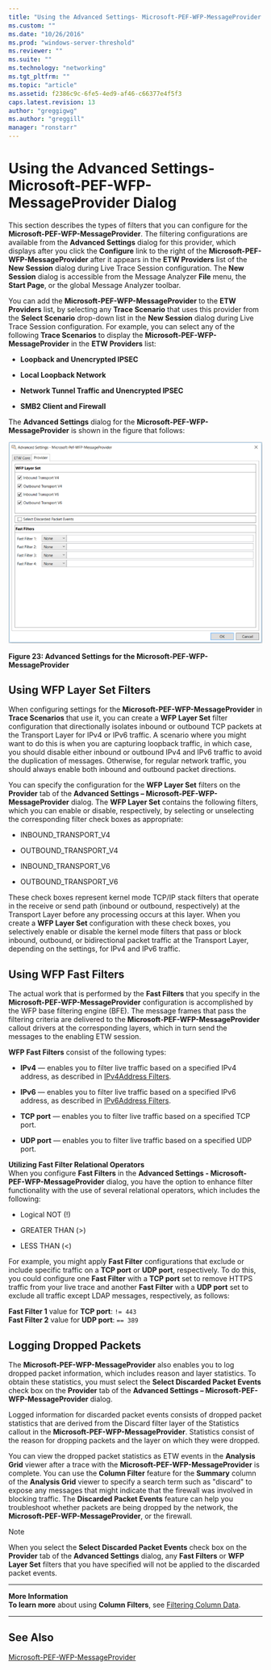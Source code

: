 ```yaml
---
title: "Using the Advanced Settings- Microsoft-PEF-WFP-MessageProvider Dialog | Microsoft Docs"
ms.custom: ""
ms.date: "10/26/2016"
ms.prod: "windows-server-threshold"
ms.reviewer: ""
ms.suite: ""
ms.technology: "networking"
ms.tgt_pltfrm: ""
ms.topic: "article"
ms.assetid: f2386c9c-6fe5-4ed9-af46-c66377e4f5f3
caps.latest.revision: 13
author: "greggigwg"
ms.author: "greggill"
manager: "ronstarr"
---
```


# Using the Advanced Settings- Microsoft-PEF-WFP-MessageProvider Dialog

This section describes the types of filters that you can configure for the **Microsoft-PEF-WFP-MessageProvider**. The filtering configurations are available from the **Advanced Settings** dialog for this provider, which displays after you click the **Configure** link to the right of the **Microsoft-PEF-WFP-MessageProvider** after it appears in the **ETW Providers** list of the **New Session** dialog during Live Trace Session configuration. The **New Session** dialog is accessible from the Message Analyzer **File** menu, the **Start Page**, or the global Message Analyzer toolbar.  
  
 You can add the **Microsoft-PEF-WFP-MessageProvider** to the **ETW Providers** list, by selecting any **Trace Scenario** that uses this provider from the **Select Scenario** drop-down list in the **New Session** dialog during Live Trace Session configuration. For example, you can select any of the following **Trace Scenarios** to display the **Microsoft-PEF-WFP-MessageProvider** in the **ETW Providers** list:  
  
-   **Loopback and Unencrypted IPSEC**  
  
-   **Local Loopback Network**  
  
-   **Network Tunnel Traffic and Unencrypted IPSEC**  
  
-   **SMB2 Client and Firewall**  
  
The **Advanced Settings** dialog for the **Microsoft-PEF-WFP-MessageProvider** is shown in the figure that follows:  
  
![Advanced Settings for the Microsoft&#45;PEF&#45;WFP&#45;MessageProvider](media/fig23-advanced-settings-for-the-microsoft-pef-wfp-messageprovider.PNG "Fig23-Advanced Settings for the Microsoft-PEF-WFP-MessageProvider")  
  
**Figure 23: Advanced Settings for the Microsoft-PEF-WFP-MessageProvider**  
  
## Using WFP Layer Set Filters  

 When configuring settings for the **Microsoft-PEF-WFP-MessageProvider** in **Trace Scenarios** that use it, you can create a **WFP Layer Set** filter configuration that directionally isolates inbound or outbound TCP packets at the Transport Layer for IPv4 or IPv6 traffic. A scenario where you might want to do this is when you are capturing loopback traffic, in which case, you should disable either inbound or outbound IPv4 and IPv6 traffic to avoid the duplication of messages. Otherwise, for regular network traffic, you should always enable both inbound and outbound packet directions.  
  
 You can specify the configuration for the **WFP Layer Set** filters on the **Provider** tab of the **Advanced Settings – Microsoft-PEF-WFP-MessageProvider** dialog.  The **WFP Layer Set** contains the following filters, which you can enable or disable, respectively, by selecting or unselecting the corresponding filter check boxes as appropriate:  
  
-   INBOUND_TRANSPORT_V4  
  
-   OUTBOUND_TRANSPORT_V4  
  
-   INBOUND_TRANSPORT_V6  
  
-   OUTBOUND_TRANSPORT_V6  
  
These check boxes represent kernel mode TCP/IP stack filters that operate in the receive or send path (inbound or outbound, respectively) at the Transport Layer before any processing occurs at this layer. When you create a **WFP Layer Set** configuration with these check boxes, you selectively enable or disable the kernel mode filters that pass or block inbound, outbound, or bidirectional packet traffic at the Transport Layer, depending on the settings, for IPv4 and IPv6 traffic.  
  
## Using WFP Fast Filters  

 The actual work that is performed by the **Fast Filters** that you specify in the **Microsoft-PEF-WFP-MessageProvider** configuration is accomplished by the WFP base filtering engine (BFE). The message frames that pass the filtering criteria are delivered to the **Microsoft-PEF-WFP-MessageProvider** callout drivers at the corresponding layers, which in turn send the messages to the enabling ETW session.  
  
 **WFP Fast Filters** consist of the following types:  
  
-   **IPv4** — enables you to filter live traffic based on a specified IPv4 address, as described in [IPv4Address Filters](ipv4address-filters.md).  
  
-   **IPv6** — enables you to filter live traffic based on a specified IPv6 address, as described in [IPv6Address Filters](ipv6address-filters.md).  
  
-   **TCP port** — enables you to filter live traffic based on a specified TCP port.  
  
-   **UDP port** — enables you to filter live traffic based on a specified UDP port.  
  
**Utilizing Fast Filter Relational Operators**   
When you configure **Fast Filters** in the **Advanced Settings - Microsoft-PEF-WFP-MessageProvider** dialog, you have the option to enhance filter functionality with the use of several relational operators, which includes the following:  
  
-   Logical NOT (!)  
  
-   GREATER THAN (>)  
  
-   LESS THAN (<)  
  
For example, you might apply **Fast Filter** configurations that exclude or include specific traffic on a **TCP port** or **UDP port**, respectively. To do this, you could configure one **Fast Filter** with a **TCP port** set to remove HTTPS traffic from your live trace and another **Fast Filter** with a **UDP port** set to exclude all traffic except LDAP messages, respectively, as follows:  
  
**Fast Filter 1** value for **TCP port**:  `!= 443`  
**Fast Filter 2** value for **UDP port**:  `== 389`  
  
## Logging Dropped Packets  

 The **Microsoft-PEF-WFP-MessageProvider** also enables you to log dropped packet information, which includes reason and layer statistics. To obtain these statistics, you must select the **Select Discarded Packet Events** check box on the **Provider** tab of the **Advanced Settings – Microsoft-PEF-WFP-MessageProvider** dialog.  
  
 Logged information for discarded packet events consists of dropped packet statistics that are derived from the Discard filter layer of the Statistics callout in the **Microsoft-PEF-WFP-MessageProvider**. Statistics consist of the reason for dropping packets and the layer on which they were dropped.  
  
 You can view the dropped packet statistics as ETW events in the **Analysis Grid** viewer after a  trace with the **Microsoft-PEF-WFP-MessageProvider** is complete. You can use the **Column Filter** feature for the **Summary** column of the **Analysis Grid** viewer to specify a search term such as "discard" to expose any messages that might indicate that the firewall was involved in blocking traffic. The **Discarded Packet Events** feature can help you troubleshoot whether packets are being dropped by the network, the **Microsoft-PEF-WFP-MessageProvider**, or the firewall.  
  
> [!NOTE]
>  When you select the **Select Discarded Packet Events** check box on the **Provider** tab of the **Advanced Settings** dialog, any **Fast Filters** or **WFP Layer Set** filters that you have specified will not be applied to the discarded packet events.  
  
---  
  
 **More Information**   
 **To learn more** about using **Column Filters**, see [Filtering Column Data](filtering-column-data.md).   

---  
  
## See Also  

[Microsoft-PEF-WFP-MessageProvider](microsoft-pef-wfp-messageprovider.md)